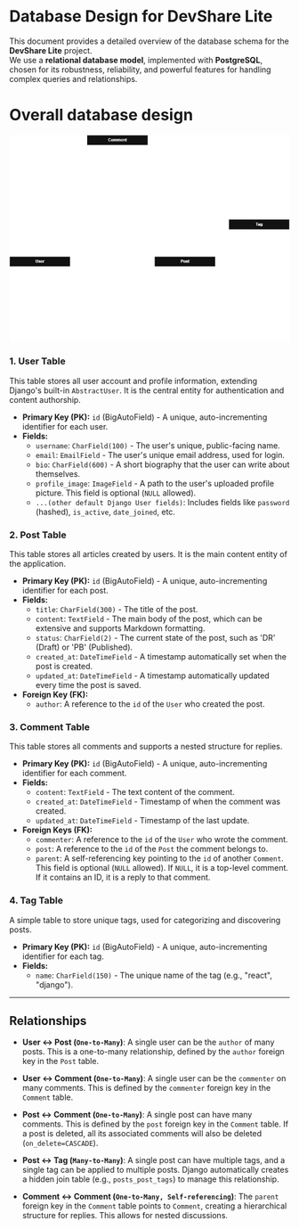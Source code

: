 # Database Design for DevShare Lite

This document provides a detailed overview of the database schema for the **DevShare Lite** project.  
We use a **relational database model**, implemented with **PostgreSQL**, chosen for its robustness, reliability, and powerful features for handling complex queries and relationships.

# Overall database design 

![Database_design](screenshots/ERD_DevShareLite.drawio.png)

### 1. User Table
This table stores all user account and profile information, extending Django's built-in `AbstractUser`. It is the central entity for authentication and content authorship.

-   **Primary Key (PK):** `id` (BigAutoField) - A unique, auto-incrementing identifier for each user.
-   **Fields:**
    -   `username`: `CharField(100)` - The user's unique, public-facing name.
    -   `email`: `EmailField` - The user's unique email address, used for login.
    -   `bio`: `CharField(600)` - A short biography that the user can write about themselves.
    -   `profile_image`: `ImageField` - A path to the user's uploaded profile picture. This field is optional (`NULL` allowed).
    -   `...(other default Django User fields)`: Includes fields like `password` (hashed), `is_active`, `date_joined`, etc.

### 2. Post Table
This table stores all articles created by users. It is the main content entity of the application.

-   **Primary Key (PK):** `id` (BigAutoField) - A unique, auto-incrementing identifier for each post.
-   **Fields:**
    -   `title`: `CharField(300)` - The title of the post.
    -   `content`: `TextField` - The main body of the post, which can be extensive and supports Markdown formatting.
    -   `status`: `CharField(2)` - The current state of the post, such as 'DR' (Draft) or 'PB' (Published).
    -   `created_at`: `DateTimeField` - A timestamp automatically set when the post is created.
    -   `updated_at`: `DateTimeField` - A timestamp automatically updated every time the post is saved.
-   **Foreign Key (FK):**
    -   `author`: A reference to the `id` of the `User` who created the post.

### 3. Comment Table
This table stores all comments and supports a nested structure for replies.

-   **Primary Key (PK):** `id` (BigAutoField) - A unique, auto-incrementing identifier for each comment.
-   **Fields:**
    -   `content`: `TextField` - The text content of the comment.
    -   `created_at`: `DateTimeField` - Timestamp of when the comment was created.
    -   `updated_at`: `DateTimeField` - Timestamp of the last update.
-   **Foreign Keys (FK):**
    -   `commenter`: A reference to the `id` of the `User` who wrote the comment.
    -   `post`: A reference to the `id` of the `Post` the comment belongs to.
    -   `parent`: A self-referencing key pointing to the `id` of another `Comment`. This field is optional (`NULL` allowed). If `NULL`, it is a top-level comment. If it contains an ID, it is a reply to that comment.

### 4. Tag Table
A simple table to store unique tags, used for categorizing and discovering posts.

-   **Primary Key (PK):** `id` (BigAutoField) - A unique, auto-incrementing identifier for each tag.
-   **Fields:**
    -   `name`: `CharField(150)` - The unique name of the tag (e.g., "react", "django").

---

## Relationships

-   **User ↔ Post (`One-to-Many`)**: A single user can be the `author` of many posts. This is a one-to-many relationship, defined by the `author` foreign key in the `Post` table.

-   **User ↔ Comment (`One-to-Many`)**: A single user can be the `commenter` on many comments. This is defined by the `commenter` foreign key in the `Comment` table.

-   **Post ↔ Comment (`One-to-Many`)**: A single post can have many comments. This is defined by the `post` foreign key in the `Comment` table. If a post is deleted, all its associated comments will also be deleted (`on_delete=CASCADE`).

-   **Post ↔ Tag (`Many-to-Many`)**: A single post can have multiple tags, and a single tag can be applied to multiple posts. Django automatically creates a hidden join table (e.g., `posts_post_tags`) to manage this relationship.

-   **Comment ↔ Comment (`One-to-Many, Self-referencing`)**: The `parent` foreign key in the `Comment` table points to `Comment`, creating a hierarchical structure for replies. This allows for nested discussions.
